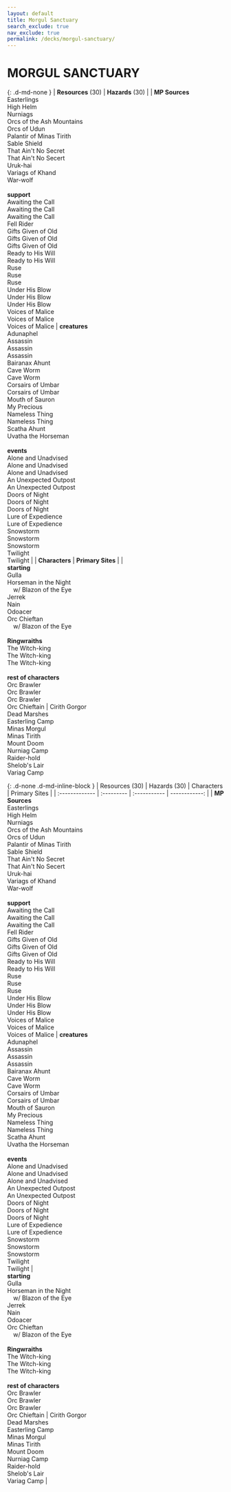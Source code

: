 ```yaml
---
layout: default
title: Morgul Sanctuary
search_exclude: true
nav_exclude: true
permalink: /decks/morgul-sanctuary/
---
```


# MORGUL SANCTUARY

{: .d-md-none } 
| **Resources** (30) | **Hazards** (30) |
| **MP Sources**<br>Easterlings<br>High Helm<br>Nurniags<br>Orcs of the Ash Mountains<br>Orcs of Udun<br>Palantir of Minas Tirith<br>Sable Shield<br>That Ain't No Secret<br>That Ain't No Secert<br>Uruk-hai<br>Variags of Khand<br>War-wolf<br><br>**support**<br>Awaiting the Call<br>Awaiting the Call<br>Awaiting the Call<br>Fell Rider<br>Gifts Given of Old<br>Gifts Given of Old<br>Gifts Given of Old<br>Ready to His Will<br>Ready to His Will<br>Ruse<br>Ruse<br>Ruse<br>Under His Blow<br>Under His Blow<br>Under His Blow<br>Voices of Malice<br>Voices of Malice<br>Voices of Malice | **creatures**<br>Adunaphel<br>Assassin<br>Assassin<br>Assassin<br>Bairanax Ahunt<br>Cave Worm<br>Cave Worm<br>Corsairs of Umbar<br>Corsairs of Umbar<br>Mouth of Sauron<br>My Precious<br>Nameless Thing<br>Nameless Thing<br>Scatha Ahunt<br>Uvatha the Horseman<br><br>**events**<br>Alone and Unadvised<br>Alone and Unadvised<br>Alone and Unadvised<br>An Unexpected Outpost<br>An Unexpected Outpost<br>Doors of Night<br>Doors of Night<br>Doors of Night<br>Lure of Expedience<br>Lure of Expedience<br>Snowstorm<br>Snowstorm<br>Snowstorm<br>Twilight<br>Twilight |
| **Characters** | **Primary Sites** |
| <br>**starting**<br>Gulla<br>Horseman in the Night<br>&emsp;w/ Blazon of the Eye<br>Jerrek<br>Nain<br>Odoacer<br>Orc Chieftan<br>&emsp;w/ Blazon of the Eye<br><br>**Ringwraiths**<br>The Witch-king<br>The Witch-king<br>The Witch-king<br><br>**rest of characters**<br>Orc Brawler<br>Orc Brawler<br>Orc Brawler<br>Orc Chieftain | Cirith Gorgor<br>Dead Marshes<br>Easterling Camp<br>Minas Morgul<br>Minas Tirith<br>Mount Doom<br>Nurniag Camp<br>Raider-hold<br>Shelob's Lair<br>Variag Camp

{: .d-none .d-md-inline-block } 
| Resources (30) | Hazards (30) | Characters | Primary Sites |
| :------------- | :--------- | :----------- | ------------: |
| **MP Sources**<br>Easterlings<br>High Helm<br>Nurniags<br>Orcs of the Ash Mountains<br>Orcs of Udun<br>Palantir of Minas Tirith<br>Sable Shield<br>That Ain't No Secret<br>That Ain't No Secert<br>Uruk-hai<br>Variags of Khand<br>War-wolf<br><br>**support**<br>Awaiting the Call<br>Awaiting the Call<br>Awaiting the Call<br>Fell Rider<br>Gifts Given of Old<br>Gifts Given of Old<br>Gifts Given of Old<br>Ready to His Will<br>Ready to His Will<br>Ruse<br>Ruse<br>Ruse<br>Under His Blow<br>Under His Blow<br>Under His Blow<br>Voices of Malice<br>Voices of Malice<br>Voices of Malice | **creatures**<br>Adunaphel<br>Assassin<br>Assassin<br>Assassin<br>Bairanax Ahunt<br>Cave Worm<br>Cave Worm<br>Corsairs of Umbar<br>Corsairs of Umbar<br>Mouth of Sauron<br>My Precious<br>Nameless Thing<br>Nameless Thing<br>Scatha Ahunt<br>Uvatha the Horseman<br><br>**events**<br>Alone and Unadvised<br>Alone and Unadvised<br>Alone and Unadvised<br>An Unexpected Outpost<br>An Unexpected Outpost<br>Doors of Night<br>Doors of Night<br>Doors of Night<br>Lure of Expedience<br>Lure of Expedience<br>Snowstorm<br>Snowstorm<br>Snowstorm<br>Twilight<br>Twilight | <br>**starting**<br>Gulla<br>Horseman in the Night<br>&emsp;w/ Blazon of the Eye<br>Jerrek<br>Nain<br>Odoacer<br>Orc Chieftan<br>&emsp;w/ Blazon of the Eye<br><br>**Ringwraiths**<br>The Witch-king<br>The Witch-king<br>The Witch-king<br><br>**rest of characters**<br>Orc Brawler<br>Orc Brawler<br>Orc Brawler<br>Orc Chieftain | Cirith Gorgor<br>Dead Marshes<br>Easterling Camp<br>Minas Morgul<br>Minas Tirith<br>Mount Doom<br>Nurniag Camp<br>Raider-hold<br>Shelob's Lair<br>Variag Camp |
